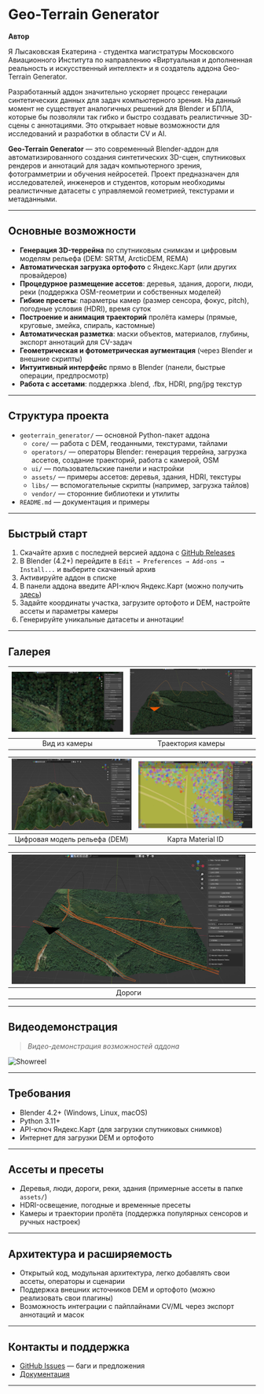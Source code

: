 # Geo-Terrain Generator

**Автор**

Я Лысаковская Екатерина - студентка магистратуры Московского Авиационного Института по направлению «Виртуальная и дополненная реальность и искусственный интеллект» и я создатель аддона Geo-Terrain Generator.

Разработанный аддон значительно ускоряет процесс генерации синтетических данных для задач компьютерного зрения. На данный момент не существует аналогичных решений для Blender и БПЛА, которые бы позволяли так гибко и быстро создавать реалистичные 3D-сцены с аннотациями. Это открывает новые возможности для исследований и разработки в области CV и AI.

**Geo-Terrain Generator** — это современный Blender-аддон для автоматизированного создания синтетических 3D-сцен, спутниковых рендеров и аннотаций для задач компьютерного зрения, фотограмметрии и обучения нейросетей. Проект предназначен для исследователей, инженеров и студентов, которым необходимы реалистичные датасеты с управляемой геометрией, текстурами и метаданными.

---

## Основные возможности

- **Генерация 3D-террейна** по спутниковым снимкам и цифровым моделям рельефа (DEM: SRTM, ArcticDEM, REMA)
- **Автоматическая загрузка ортофото** с Яндекс.Карт (или других провайдеров)
- **Процедурное размещение ассетов**: деревья, здания, дороги, люди, реки (поддержка OSM-геометрии и собственных моделей)
- **Гибкие пресеты**: параметры камер (размер сенсора, фокус, pitch), погодные условия (HDRI), время суток
- **Построение и анимация траекторий** пролёта камеры (прямые, круговые, змейка, спираль, кастомные)
- **Автоматическая разметка**: маски объектов, материалов, глубины, экспорт аннотаций для CV-задач
- **Геометрическая и фотометрическая аугментация** (через Blender и внешние скрипты)
- **Интуитивный интерфейс** прямо в Blender (панели, быстрые операции, предпросмотр)
- **Работа с ассетами**: поддержка .blend, .fbx, HDRI, png/jpg текстур

---

## Структура проекта

- `geoterrain_generator/` — основной Python-пакет аддона
  - `core/` — работа с DEM, геоданными, текстурами, тайлами
  - `operators/` — операторы Blender: генерация террейна, загрузка ассетов, создание траекторий, работа с камерой, OSM
  - `ui/` — пользовательские панели и настройки
  - `assets/` — примеры ассетов: деревья, здания, HDRI, текстуры
  - `libs/` — вспомогательные скрипты (например, загрузка тайлов)
  - `vendor/` — сторонние библиотеки и утилиты
- `README.md` — документация и примеры

---

## Быстрый старт

1. Скачайте архив с последней версией аддона с [GitHub Releases](https://github.com/your-repo/releases)
2. В Blender (4.2+) перейдите в `Edit → Preferences → Add-ons → Install...` и выберите скачанный архив
3. Активируйте аддон в списке
4. В панели аддона введите API-ключ Яндекс.Карт (можно получить [здесь](https://developer.tech.yandex.ru/services))
5. Задайте координаты участка, загрузите ортофото и DEM, настройте ассеты и параметры камеры
6. Генерируйте уникальные датасеты и аннотации!

---

## Галерея

| ![Camera View](images/CameraView.jpg) | ![Camera Path](images/Cfmera%20Path.jpg) |
|:-------------------------------------:|:---------------------------------------:|
| Вид из камеры                         | Траектория камеры                       |

| ![DEM](images/DEM.jpg)                | ![Object Material](images/Object%20Material.jpg) |
|:-------------------------------------:|:-----------------------------------------------:|
| Цифровая модель рельефа (DEM)         | Карта Material ID                               |

| ![Roads](images/Roads.jpg)            |                                               |
|:-------------------------------------:|:---------------------------------------------:|
| Дороги                                |                                               |

---

## Видеодемонстрация

> _Видео-демонстрация возможностей аддона_

![Showreel](images/Screens.gif)

---

## Требования

- Blender 4.2+ (Windows, Linux, macOS)
- Python 3.11+
- API-ключ Яндекс.Карт (для загрузки спутниковых снимков)
- Интернет для загрузки DEM и ортофото

---

## Ассеты и пресеты

- Деревья, люди, дороги, реки, здания (примерные ассеты в папке `assets/`)
- HDRI-освещение, погодные и временные пресеты
- Камеры и траектории пролёта (поддержка популярных сенсоров и ручных настроек)

---

## Архитектура и расширяемость

- Открытый код, модульная архитектура, легко добавлять свои ассеты, операторы и сценарии
- Поддержка внешних источников DEM и ортофото (можно реализовать свои плагины)
- Возможность интеграции с пайплайнами CV/ML через экспорт аннотаций и масок

---

## Контакты и поддержка

- [GitHub Issues](https://github.com/Kon4ka/landscape_from_map/issues) — баги и предложения
- [Документация](https://github.com/Kon4ka/landscape_from_map/tree/main/geoterrain_generator)

---


